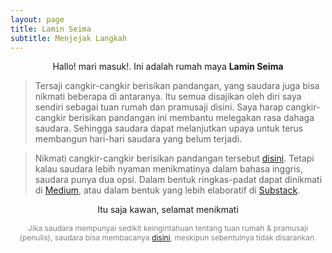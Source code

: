 ```yaml
---
layout: page
title: Lamin Seima
subtitle: Menjejak Langkah
---
```

<p style="text-align:center;">Hallo! mari masuk!. Ini adalah rumah maya <b>Lamin Seima</b></p>

> Tersaji cangkir-cangkir berisikan pandangan, yang saudara juga bisa nikmati beberapa di antaranya.
> Itu semua disajikan oleh diri saya sendiri sebagai tuan rumah dan pramusaji disini.
> Saya harap cangkir-cangkir berisikan pandangan ini membantu melegakan rasa dahaga saudara.
> Sehingga saudara dapat melanjutkan upaya untuk terus membangun hari-hari saudara yang belum terjadi. 

> Nikmati cangkir-cangkir berisikan pandangan tersebut [disini](https://laminseima.github.io/about/).
> Tetapi kalau saudara lebih nyaman menikmatinya dalam bahasa inggris, saudara punya dua opsi.
> Dalam bentuk ringkas-padat dapat dinikmati di [Medium](https://medium.com/@laminseima),
> atau dalam bentuk yang lebih elaboratif di [Substack](https://laminseima.substack.com).

<p style="text-align: center;">Itu saja kawan, selamat menikmati</p>

<p style="text-align:center;color:grey;font-size:12px;">
Jika saudara mempunyai sedikit keingintahuan tentang tuan rumah & pramusaji (penulis), 
saudara bisa membacanya <a href="https://laminseima.github.io/selayangpandang/">disini</a>,
meskipun sebentulnya tidak disarankan.
</p>
